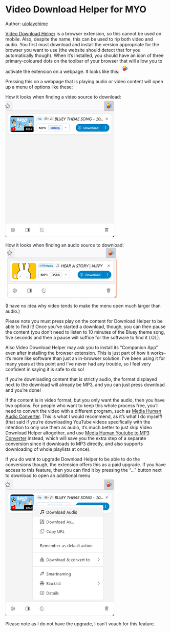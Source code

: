 # Video Download Helper for MYO

Author: [u/playchime](https://www.reddit.com/u/playchime)

[Video Download Helper](https://www.downloadhelper.net/) is a browser extension, so this cannot be used on mobile. Also, despite the name, this can be used to rip both video and audio. You first must download and install the version appropriate for the browser you want to use (the website should detect that for you automatically though). When it’s installed, you should have an icon of three primary-coloured dots on the toolbar of your browser that will allow you to activate the extension on a webpage. It looks like this:
![uvdhfm_01.png](../../img/uvdhfm_01.png)   

Pressing this on a webpage that is playing audio or video content will open up a menu of options like these: 

How it looks when finding a video source to download:
![uvdhfm_02.png](../../img/uvdhfm_02.png) 

How it looks when finding an audio source to download:
![uvdhfm_03.png](../../img/uvdhfm_03.png) 

(I have no idea why video tends to make the menu open much larger than audio.)

Please note you must press play on the content for Download Helper to be able to find it! Once you’ve started a download, though, you can then pause the content (you don’t need to listen to 10 minutes of the Bluey theme song, five seconds and then a pause will suffice for the software to find it LOL).  

Also Video Download Helper may ask you to install its “Companion App” even after installing the browser extension. This is just part of how it works–it’s more like software than just an in-browser solution. I’ve been using it for many years at this point and I’ve never had any trouble, so I feel very confident in saying it is safe to do so!

If you’re downloading content that is strictly audio, the format displayed next to the download will already be MP3, and you can just press download and you’re done!

If the content is in video format, but you only want the audio, then you have two options. For people who want to keep this whole process free, you’ll need to convert the video with a different program, such as [Media Human Audio Converter](https://www.mediahuman.com/audio-converter/). This is what I would recommend, as it’s what I do myself! (that said if you’re downloading YouTube videos specifically with the intention to only use them as audio, it’s much better to just skip Video Download Helper altogether, and use [Media Human Youtube to MP3 Converter](https://www.mediahuman.com/youtube-to-mp3/32/) instead, which will save you the extra step of a separate conversion since it downloads to MP3 directly, and also supports downloading of whole playlists at once).  

If you do want to upgrade Download Helper to be able to do the conversions though, the extension offers this as a paid upgrade. If you have access to this feature, then you can find it by pressing the “...” button next to download to open an additional menu
![uvdhfm_04.png](../../img/uvdhfm_04.png)   

Please note as I do not have the upgrade, I can’t vouch for this feature.
